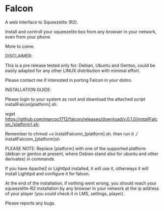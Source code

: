 # Falcon

A web interface to Squeezelite (R2).

Install and controll your squeezelite box from any browser in your network, even from your phone.

More to come.

DISCLAIMER:

This is a pre release tested only for: Debian, Ubuntu and Gentoo, could be easily 
adapted for any other LINUX distribution with minimal effort.

Please contact me if interested in porting Falcon in your distro.

INSTALLATION GUIDE:

Please login to your system as root and download the attached script installFalcon[platform].sh.

wget https://github.com/marcoc1712/falcon/releases/download/v.0.1.0/installFalcon_[platform].sh;

Remember to chmod +x installFalconn_[platform].sh.
then run it ./ installFalconn_[platform]sh

PLEASE NOTE: Replace [platform] with one of the supported platform (debian or gentoo at present, where Debian stand also for ubuntu and other derivates) in commands.

If you have Apache2 or Lighttpd installed, it will use it, otherways it will install Lighttpd and configure it for falcon.

At the end of the installation, if nothing went wrong, you should reach your squeezelite-R2 installation by any browser in your network at the ip address of your player (you could check it in LMS, settings, player).

Please reports any bugs.

